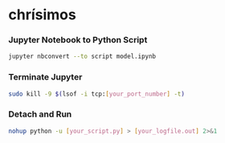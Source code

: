 # chrísimos

### Jupyter Notebook to Python Script
``` bash
jupyter nbconvert --to script model.ipynb
```

### Terminate Jupyter
``` bash
sudo kill -9 $(lsof -i tcp:[your_port_number] -t)
```

### Detach and Run
``` bash
nohup python -u [your_script.py] > [your_logfile.out] 2>&1
```

